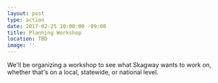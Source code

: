 ```yaml
---
layout: post
type: action
date: 2017-02-25 10:00:00 -09:00
title: Planning Workshop
location: TBD
image: ''
---
```

We'll be organizing a workshop to see what Skagway wants to work on, whether that's on a local, statewide, or national level.
